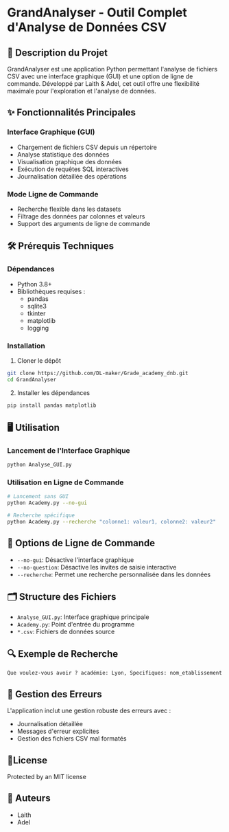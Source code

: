 # GrandAnalyser - Outil Complet d'Analyse de Données CSV

## 🚀 Description du Projet

GrandAnalyser est une application Python permettant l'analyse de fichiers CSV avec une interface graphique (GUI) et une option de ligne de commande. Développé par Laith & Adel, cet outil offre une flexibilité maximale pour l'exploration et l'analyse de données.

## ✨ Fonctionnalités Principales

### Interface Graphique (GUI)
- Chargement de fichiers CSV depuis un répertoire
- Analyse statistique des données
- Visualisation graphique des données
- Exécution de requêtes SQL interactives
- Journalisation détaillée des opérations

### Mode Ligne de Commande
- Recherche flexible dans les datasets
- Filtrage des données par colonnes et valeurs
- Support des arguments de ligne de commande

## 🛠️ Prérequis Techniques

### Dépendances
- Python 3.8+
- Bibliothèques requises :
  - pandas
  - sqlite3
  - tkinter
  - matplotlib
  - logging

### Installation

1. Cloner le dépôt
```bash
git clone https://github.com/DL-maker/Grade_academy_dnb.git
cd GrandAnalyser
```

2. Installer les dépendances
```bash
pip install pandas matplotlib
```

## 🖥️ Utilisation

### Lancement de l'Interface Graphique
```bash
python Analyse_GUI.py
```

### Utilisation en Ligne de Commande
```bash
# Lancement sans GUI
python Academy.py --no-gui

# Recherche spécifique
python Academy.py --recherche "colonne1: valeur1, colonne2: valeur2"
```

## 📝 Options de Ligne de Commande

- `--no-gui`: Désactive l'interface graphique
- `--no-question`: Désactive les invites de saisie interactive
- `--recherche`: Permet une recherche personnalisée dans les données

## 🗂️ Structure des Fichiers

- `Analyse_GUI.py`: Interface graphique principale
- `Academy.py`: Point d'entrée du programme
- `*.csv`: Fichiers de données source

## 🔍 Exemple de Recherche

```
Que voulez-vous avoir ? académie: Lyon, Specifiques: nom_etablissement
```

## 🚧 Gestion des Erreurs

L'application inclut une gestion robuste des erreurs avec :
- Journalisation détaillée
- Messages d'erreur explicites
- Gestion des fichiers CSV mal formatés

## 📃License
Protected by an MIT license

## 👥 Auteurs

- Laith
- Adel

